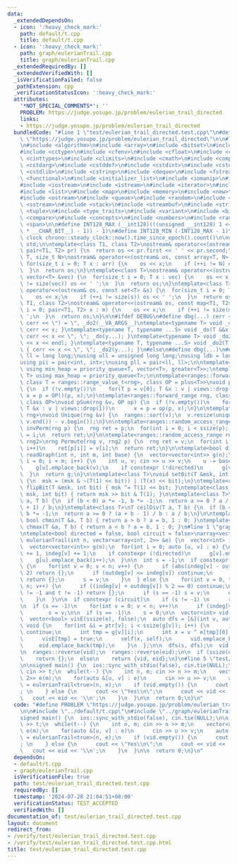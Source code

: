 ```yaml
---
data:
  _extendedDependsOn:
  - icon: ':heavy_check_mark:'
    path: default/t.cpp
    title: default/t.cpp
  - icon: ':heavy_check_mark:'
    path: graph/eulerianTrail.cpp
    title: graph/eulerianTrail.cpp
  _extendedRequiredBy: []
  _extendedVerifiedWith: []
  _isVerificationFailed: false
  _pathExtension: cpp
  _verificationStatusIcon: ':heavy_check_mark:'
  attributes:
    '*NOT_SPECIAL_COMMENTS*': ''
    PROBLEM: https://judge.yosupo.jp/problem/eulerian_trail_directed
    links:
    - https://judge.yosupo.jp/problem/eulerian_trail_directed
  bundledCode: "#line 1 \"test/eulerian_trail_directed.test.cpp\"\n#define PROBLEM\
    \ \"https://judge.yosupo.jp/problem/eulerian_trail_directed\"\n\n#line 1 \"default/t.cpp\"\
    \n#include <algorithm>\n#include <array>\n#include <bitset>\n#include <cassert>\n\
    #include <cctype>\n#include <cfenv>\n#include <cfloat>\n#include <chrono>\n#include\
    \ <cinttypes>\n#include <climits>\n#include <cmath>\n#include <complex>\n#include\
    \ <cstdarg>\n#include <cstddef>\n#include <cstdint>\n#include <cstdio>\n#include\
    \ <cstdlib>\n#include <cstring>\n#include <deque>\n#include <fstream>\n#include\
    \ <functional>\n#include <initializer_list>\n#include <iomanip>\n#include <ios>\n\
    #include <iostream>\n#include <istream>\n#include <iterator>\n#include <limits>\n\
    #include <list>\n#include <map>\n#include <memory>\n#include <new>\n#include <numeric>\n\
    #include <ostream>\n#include <queue>\n#include <random>\n#include <set>\n#include\
    \ <sstream>\n#include <stack>\n#include <streambuf>\n#include <string>\n#include\
    \ <tuple>\n#include <type_traits>\n#include <variant>\n#include <bit>\n#include\
    \ <compare>\n#include <concepts>\n#include <numbers>\n#include <ranges>\n#include\
    \ <span>\n\n#define INT128_MAX (__int128)(((unsigned __int128) 1 << ((sizeof(__int128)\
    \ * __CHAR_BIT__) - 1)) - 1)\n#define INT128_MIN (-INT128_MAX - 1)\n\n#define\
    \ clock chrono::steady_clock::now().time_since_epoch().count()\n\nusing namespace\
    \ std;\n\ntemplate<class T1, class T2>\nostream& operator<<(ostream& os, const\
    \ pair<T1, T2> pr) {\n  return os << pr.first << ' ' << pr.second;\n}\ntemplate<class\
    \ T, size_t N>\nostream& operator<<(ostream& os, const array<T, N> &arr) {\n \
    \ for(size_t i = 0; T x : arr) {\n    os << x;\n    if (++i != N) os << ' ';\n\
    \  }\n  return os;\n}\ntemplate<class T>\nostream& operator<<(ostream& os, const\
    \ vector<T> &vec) {\n  for(size_t i = 0; T x : vec) {\n    os << x;\n    if (++i\
    \ != size(vec)) os << ' ';\n  }\n  return os;\n}\ntemplate<class T>\nostream&\
    \ operator<<(ostream& os, const set<T> &s) {\n  for(size_t i = 0; T x : s) {\n\
    \    os << x;\n    if (++i != size(s)) os << ' ';\n  }\n  return os;\n}\ntemplate<class\
    \ T1, class T2>\nostream& operator<<(ostream& os, const map<T1, T2> &m) {\n  for(size_t\
    \ i = 0; pair<T1, T2> x : m) {\n    os << x;\n    if (++i != size(m)) os << '\
    \ ';\n  }\n  return os;\n}\n\n#ifdef DEBUG\n#define dbg(...) cerr << '(', _do(#__VA_ARGS__),\
    \ cerr << \") = \", _do2(__VA_ARGS__)\ntemplate<typename T> void _do(T &&x) {\
    \ cerr << x; }\ntemplate<typename T, typename ...S> void _do(T &&x, S&&...y) {\
    \ cerr << x << \", \"; _do(y...); }\ntemplate<typename T> void _do2(T &&x) { cerr\
    \ << x << endl; }\ntemplate<typename T, typename ...S> void _do2(T &&x, S&&...y)\
    \ { cerr << x << \", \"; _do2(y...); }\n#else\n#define dbg(...)\n#endif\n\nusing\
    \ ll = long long;\nusing ull = unsigned long long;\nusing ldb = long double;\n\
    using pii = pair<int, int>;\nusing pll = pair<ll, ll>;\n\ntemplate<typename T>\
    \ using min_heap = priority_queue<T, vector<T>, greater<T>>;\ntemplate<typename\
    \ T> using max_heap = priority_queue<T>;\n\ntemplate<ranges::forward_range rng,\
    \ class T = ranges::range_value_t<rng>, class OP = plus<T>>\nvoid pSum(rng &v)\
    \ {\n  if (!v.empty())\n    for(T p = v[0]; T &x : v | views::drop(1))\n     \
    \ x = p = OP()(p, x);\n}\ntemplate<ranges::forward_range rng, class T = ranges::range_value_t<rng>,\
    \ class OP>\nvoid pSum(rng &v, OP op) {\n  if (!v.empty())\n    for(T p = v[0];\
    \ T &x : v | views::drop(1))\n      x = p = op(p, x);\n}\n\ntemplate<ranges::forward_range\
    \ rng>\nvoid Unique(rng &v) {\n  ranges::sort(v);\n  v.resize(unique(v.begin(),\
    \ v.end()) - v.begin());\n}\n\ntemplate<ranges::random_access_range rng>\nrng\
    \ invPerm(rng p) {\n  rng ret = p;\n  for(int i = 0; i < ssize(p); i++)\n    ret[p[i]]\
    \ = i;\n  return ret;\n}\n\ntemplate<ranges::random_access_range rng, ranges::random_access_range\
    \ rng2>\nrng Permute(rng v, rng2 p) {\n  rng ret = v;\n  for(int i = 0; i < ssize(p);\
    \ i++)\n    ret[p[i]] = v[i];\n  return ret;\n}\n\ntemplate<bool directed>\nvector<vector<int>>\
    \ readGraph(int n, int m, int base) {\n  vector<vector<int>> g(n);\n  for(int\
    \ i = 0; i < m; i++) {\n    int u, v; cin >> u >> v;\n    u -= base, v -= base;\n\
    \    g[u].emplace_back(v);\n    if constexpr (!directed)\n      g[v].emplace_back(u);\n\
    \  }\n  return g;\n}\n\ntemplate<class T>\nvoid setBit(T &msk, int bit, bool x)\
    \ {\n  msk = (msk & ~(T(1) << bit)) | (T(x) << bit);\n}\ntemplate<class T> void\
    \ flipBit(T &msk, int bit) { msk ^= T(1) << bit; }\ntemplate<class T> bool getBit(T\
    \ msk, int bit) { return msk >> bit & T(1); }\n\ntemplate<class T>\nT floorDiv(T\
    \ a, T b) {\n  if (b < 0) a *= -1, b *= -1;\n  return a >= 0 ? a / b : (a - b\
    \ + 1) / b;\n}\ntemplate<class T>\nT ceilDiv(T a, T b) {\n  if (b < 0) a *= -1,\
    \ b *= -1;\n  return a >= 0 ? (a + b - 1) / b : a / b;\n}\n\ntemplate<class T>\
    \ bool chmin(T &a, T b) { return a > b ? a = b, 1 : 0; }\ntemplate<class T> bool\
    \ chmax(T &a, T b) { return a < b ? a = b, 1 : 0; }\n#line 1 \"graph/eulerianTrail.cpp\"\
    \ntemplate<bool directed = false, bool circuit = false>\narray<vector<int>, 2>\
    \ eulerianTrail(int n, vector<array<int, 2>> &e) {\n  vector<int> indeg(n), outdeg(n);\n\
    \  vector<vector<int>> g(n);\n  for(int i = 0; auto [u, v] : e) {\n    outdeg[u]\
    \ += 1, indeg[v] += 1;\n    if constexpr (!directed)\n      g[v].emplace_back(i);\n\
    \    g[u].emplace_back(i++);\n  }\n\n  int s = -1;\n  if constexpr (directed)\
    \ {\n    for(int v = 0; v < n; v++) {\n      if (abs(indeg[v] - outdeg[v]) >=\
    \ 2) return {};\n      if (outdeg[v] <= indeg[v]) continue;\n      if (s != -1)\
    \ return {};\n      s = v;\n    }\n  } else {\n    for(int v = 0, t = -1; v <\
    \ n; v++) {\n      if ((indeg[v] + outdeg[v]) % 2 == 0) continue;\n      if (s\
    \ != -1 and t != -1) return {};\n      if (s == -1) s = v;\n      else t = v;\n\
    \    }\n  }\n\n  if constexpr (circuit)\n    if (s != -1) \n      return {};\n\
    \n  if (s == -1)\n    for(int v = 0; v < n; v++)\n      if (indeg[v] | outdeg[v])\n\
    \        s = v;\n\n  if (s == -1)\n    s = 0;\n\n  vector<int> vid, eid, ptr(n);\n\
    \  vector<bool> visE(ssize(e), false);\n  auto dfs = [&](int v, auto self) ->\
    \ void {\n    for(int &i = ptr[v]; i < ssize(g[v]); i++) {\n      if (visE[g[v][i]])\
    \ continue;\n      int tmp = g[v][i];\n      int x = v ^ e[tmp][0] ^ e[tmp][1];\n\
    \      visE[tmp] = true;\n      self(x, self);\n      vid.emplace_back(x);\n \
    \     eid.emplace_back(tmp);\n    }\n  };\n\n  dfs(s, dfs);\n  vid.emplace_back(s);\n\
    \n  ranges::reverse(vid);\n  ranges::reverse(eid);\n\n  if (ssize(eid) != ssize(e))\n\
    \    return {};\n  else\n    return {vid, eid};\n}\n#line 5 \"test/eulerian_trail_directed.test.cpp\"\
    \n\nsigned main() {\n  ios::sync_with_stdio(false), cin.tie(NULL);\n\n  int t;\
    \ cin >> t;\n  while(t--) {\n    int n, m; cin >> n >> m;\n    vector<array<int,\
    \ 2>> e(m);\n    for(auto &[u, v] : e)\n      cin >> u >> v;\n    auto [vid, eid]\
    \ = eulerianTrail<true>(n, e);\n    if (vid.empty()) {\n      cout << \"No\\n\"\
    ; \n    } else {\n      cout << \"Yes\\n\";\n      cout << vid << '\\n';\n   \
    \   cout << eid << '\\n';\n    }\n  }\n\n  return 0;\n}\n"
  code: "#define PROBLEM \"https://judge.yosupo.jp/problem/eulerian_trail_directed\"\
    \n\n#include \"../default/t.cpp\"\n#include \"../graph/eulerianTrail.cpp\"\n\n\
    signed main() {\n  ios::sync_with_stdio(false), cin.tie(NULL);\n\n  int t; cin\
    \ >> t;\n  while(t--) {\n    int n, m; cin >> n >> m;\n    vector<array<int, 2>>\
    \ e(m);\n    for(auto &[u, v] : e)\n      cin >> u >> v;\n    auto [vid, eid]\
    \ = eulerianTrail<true>(n, e);\n    if (vid.empty()) {\n      cout << \"No\\n\"\
    ; \n    } else {\n      cout << \"Yes\\n\";\n      cout << vid << '\\n';\n   \
    \   cout << eid << '\\n';\n    }\n  }\n\n  return 0;\n}\n"
  dependsOn:
  - default/t.cpp
  - graph/eulerianTrail.cpp
  isVerificationFile: true
  path: test/eulerian_trail_directed.test.cpp
  requiredBy: []
  timestamp: '2024-07-28 21:04:51+08:00'
  verificationStatus: TEST_ACCEPTED
  verifiedWith: []
documentation_of: test/eulerian_trail_directed.test.cpp
layout: document
redirect_from:
- /verify/test/eulerian_trail_directed.test.cpp
- /verify/test/eulerian_trail_directed.test.cpp.html
title: test/eulerian_trail_directed.test.cpp
---
```

